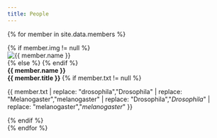 ```yaml
---
title: People
---
```

{% for member in site.data.members %}
<div class="w3-card-4">
    <div class="w3-row">
        <div class="imgdiv w3-col w3-container w3-center">
            {% if member.img != null %}
            <div class="feather"><img src="{{ member.img | prepend:'/images/members/' | append:'.webp' }}" alt="{{ member.name }}"></div>
            {% else %}
            <i class="fa fa-user fa-4x" aria-hidden="true" style="margin-top:2rem"></i>
            {% endif %}
        </div>
        <div class="w3-rest w3-container">
            <b class="name">{{ member.name }}</b>
            <br>
            <strong class="title">
                {{ member.title }}
                <span class="email" href="{{ member.email | prepend:'mailto:' }}">
                    <i class="fa fa-envelope"></i>
                </span>
            </strong>
            {% if member.txt != null %}
            <p class="text">
                {{ member.txt |
                replace: "drosophila","Drosophila" | 
                replace: "Melanogaster","melanogaster" | 
                replace: "Drosophila","<i>Drosophila</i>" | 
                replace: "melanogaster","<i>melanogaster</i>" }}
            </p>
            {% endif %}
        </div>
    </div>
</div>
{% endfor %}